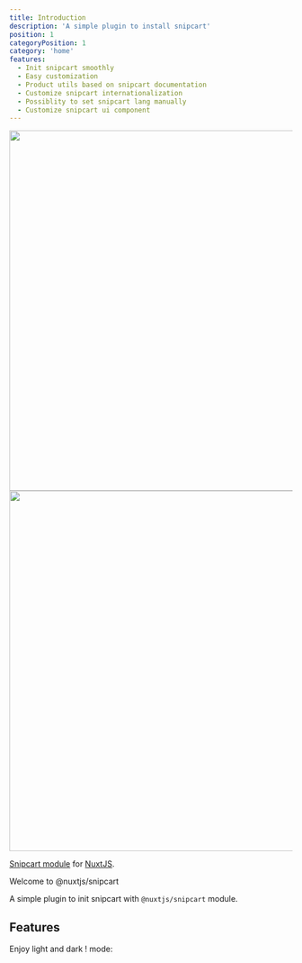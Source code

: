 ```yaml
---
title: Introduction
description: 'A simple plugin to install snipcart'
position: 1
categoryPosition: 1
category: 'home'
features:
  - Init snipcart smoothly
  - Easy customization
  - Product utils based on snipcart documentation
  - Customize snipcart internationalization
  - Possiblity to set snipcart lang manually
  - Customize snipcart ui component
---
```


<img src="/preview.png" class="light-img" width="1280" height="640" alt=""/>
<img src="/preview-dark.png" class="dark-img" width="1280" height="640" alt=""/>

[Snipcart module](https://docs.snipcart.com/v3/setup/installation) for [NuxtJS](https://nuxtjs.org).

Welcome to @nuxtjs/snipcart

A simple plugin to init snipcart with `@nuxtjs/snipcart` module.

## Features

<list :items="features"></list>

<p class="flex items-center">Enjoy light and dark ! mode:&nbsp;<app-color-switcher class="inline-flex ml-2"></app-color-switcher></p>
